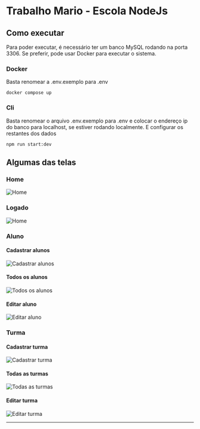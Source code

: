 # Trabalho Mario - Escola NodeJs

## Como executar

Para poder executar, é necessário ter um banco MySQL rodando na porta 3306. Se preferir, pode usar Docker para executar o sistema.

### Docker

Basta renomear a .env.exemplo para .env

```
docker compose up 
```

### Cli

Basta renomear o arquivo .env.exemplo para .env e colocar o endereço ip do banco para localhost, se estiver rodando localmente. E configurar os restantes dos dados

```
npm run start:dev
```

## Algumas das telas

### Home

![Home](./docs/home.png)

### Logado

![Home](./docs/logado.png)

### Aluno

#### Cadastrar alunos

![Cadastrar alunos](./docs/new_student.png)

#### Todos os alunos

![Todos os alunos](./docs/all_studants.png)

#### Editar aluno

![Editar aluno](./docs/edit_studant.png)

### Turma

#### Cadastrar turma

![Cadastrar turma](./docs/new_class.png)

#### Todas as turmas

![Todas as turmas](./docs/all_class.png)

#### Editar turma

![Editar turma](./docs/edit_class.png)

----
